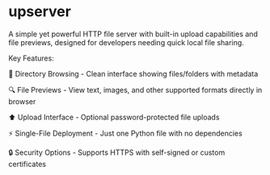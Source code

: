 # upserver
A simple yet powerful HTTP file server with built-in upload capabilities and file previews, designed for developers needing quick local file sharing.

Key Features:

📂 Directory Browsing - Clean interface showing files/folders with metadata

🔍 File Previews - View text, images, and other supported formats directly in browser

⬆ Upload Interface - Optional password-protected file uploads

⚡ Single-File Deployment - Just one Python file with no dependencies

🔒 Security Options - Supports HTTPS with self-signed or custom certificates



